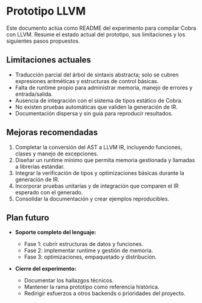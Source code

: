 # Prototipo LLVM

Este documento actúa como README del experimento para compilar Cobra con LLVM. Resume el estado actual del prototipo, sus limitaciones y los siguientes pasos propuestos.

## Limitaciones actuales

- Traducción parcial del árbol de sintaxis abstracta; solo se cubren expresiones aritméticas y estructuras de control básicas.
- Falta de runtime propio para administrar memoria, manejo de errores y entrada/salida.
- Ausencia de integración con el sistema de tipos estático de Cobra.
- No existen pruebas automáticas que validen la generación de IR.
- Documentación dispersa y sin guía para reproducir resultados.

## Mejoras recomendadas

1. Completar la conversión del AST a LLVM IR, incluyendo funciones, clases y manejo de excepciones.
2. Diseñar un runtime mínimo que permita memoria gestionada y llamadas a librerías estándar.
3. Integrar la verificación de tipos y optimizaciones básicas durante la generación de IR.
4. Incorporar pruebas unitarias y de integración que comparen el IR esperado con el generado.
5. Consolidar la documentación y crear ejemplos reproducibles.

## Plan futuro

- **Soporte completo del lenguaje:**
  - Fase 1: cubrir estructuras de datos y funciones.
  - Fase 2: implementar runtime y gestión de memoria.
  - Fase 3: optimizaciones, empaquetado y distribución.

- **Cierre del experimento:**
  - Documentar los hallazgos técnicos.
  - Mantener la rama prototipo como referencia histórica.
  - Redirigir esfuerzos a otros backends o prioridades del proyecto.

